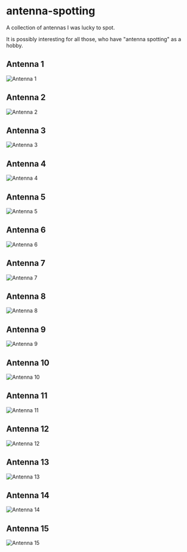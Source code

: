 # antenna-spotting
A collection of antennas I was lucky to spot.

It is possibly interesting for all those, who have "antenna spotting" as a hobby.

## Antenna 1
![Antenna 1](images/ant-1.jpg)

## Antenna 2
![Antenna 2](images/ant-2.jpg)

## Antenna 3
![Antenna 3](images/ant-3.jpg)

## Antenna 4
![Antenna 4](images/ant-4.jpg)

## Antenna 5
![Antenna 5](images/ant-5.jpg)

## Antenna 6
![Antenna 6](images/ant-6.jpg)

## Antenna 7
![Antenna 7](images/ant-7.jpg)

## Antenna 8
![Antenna 8](images/ant-8.jpg)

## Antenna 9
![Antenna 9](images/ant-9.jpg)

## Antenna 10
![Antenna 10](images/ant-10.jpg)

## Antenna 11
![Antenna 11](images/ant-11.jpg)

## Antenna 12
![Antenna 12](images/ant-12.jpg)

## Antenna 13
![Antenna 13](images/ant-13.jpg)

## Antenna 14
![Antenna 14](images/ant-14.jpg)

## Antenna 15
![Antenna 15](images/ant-15.jpg)
